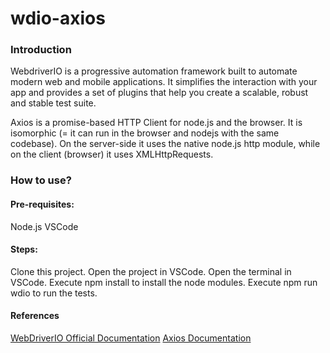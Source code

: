 # wdio-axios

### Introduction

WebdriverIO is a progressive automation framework built to automate modern web and mobile applications. It simplifies the interaction with your app and provides a set of plugins that help you create a scalable, robust and stable test suite.

Axios is a promise-based HTTP Client for node.js and the browser. It is isomorphic (= it can run in the browser and nodejs with the same codebase). On the server-side it uses the native node.js http module, while on the client (browser) it uses XMLHttpRequests.

### How to use?
#### Pre-requisites:

Node.js
VSCode

#### Steps:

Clone this project.
Open the project in VSCode.
Open the terminal in VSCode.
Execute npm install to install the node modules.
Execute npm run wdio to run the tests.

#### References
[WebDriverIO Official Documentation](https://webdriver.io/)
[Axios Documentation](https://axios-http.com/ru/docs/intro)
